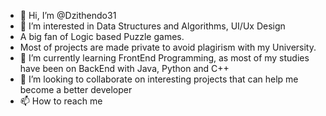 - 👋 Hi, I’m @Dzithendo31
- 👀 I’m interested in Data Structures and Algorithms, UI/Ux Design
- A big fan of Logic based Puzzle games.
- Most of projects are made private to avoid plagirism with my University.
- 🌱 I’m currently learning FrontEnd Programming, as most of my studies have been on BackEnd with Java, Python and C++
- 💞️ I’m looking to collaborate on interesting projects that can help me become a better developer
- 📫 How to reach me 

<!---
Dzithendo31/Dzithendo31 is a ✨ special ✨ repository because its `README.md` (this file) appears on your GitHub profile.
You can click the Preview link to take a look at your changes.
--->
